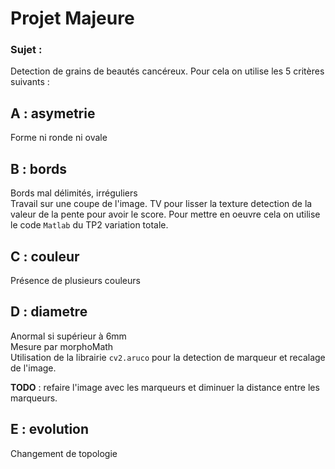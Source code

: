 # **Projet Majeure**

### Sujet : 
Detection de grains de beautés cancéreux.
Pour cela on utilise les 5 critères suivants :


## A : asymetrie
Forme ni ronde ni ovale 

## B : bords
Bords mal délimités, irréguliers \
Travail sur une coupe de l'image. 
TV pour lisser la texture 
detection de la valeur de la pente pour avoir le score. Pour mettre en oeuvre cela on utilise le code `Matlab` du TP2 variation totale.

## C : couleur
Présence de plusieurs couleurs 

## D : diametre
Anormal si supérieur à 6mm \
Mesure par morphoMath \
Utilisation de la librairie `cv2.aruco` pour la detection de marqueur et recalage de l'image. 

**TODO** : refaire l'image avec les marqueurs et diminuer la distance entre les marqueurs. 

## E : evolution
Changement de topologie 
